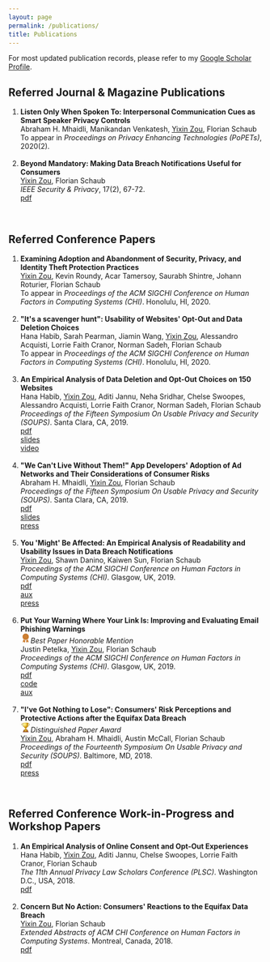 ```yaml
---
layout: page
permalink: /publications/
title: Publications
---
```


For most updated publication records, please refer to my <a target="_blank" href="https://scholar.google.com/citations?user=3sEYZIEAAAAJ&hl=en&oi=ao">Google Scholar Profile</a>.

<h2>Referred Journal & Magazine Publications</h2>

<ol>

<li>
	<b>Listen Only When Spoken To: Interpersonal Communication Cues as Smart Speaker Privacy Controls</b><br>
	Abraham H. Mhaidli, Manikandan Venkatesh, <u>Yixin Zou</u>, Florian Schaub<br>
	To appear in <i>Proceedings on Privacy Enhancing Technologies (PoPETs)</i>, 2020(2).<br>
</li><br>

<li>
	<b>Beyond Mandatory: Making Data Breach Notifications Useful for Consumers</b><br>
	<u>Yixin Zou</u>, Florian Schaub<br>
	<i>IEEE Security & Privacy</i>, 17(2), 67-72.<br>
		<a target="_blank" href="https://yixinzou.github.io/publications/ieee2019-zou.pdf"><div class="color-button">pdf</div></a>
</li>

</ol>

<br>
<h2>Referred Conference Papers</h2>

<ol>
<li>
	<b>Examining Adoption and Abandonment of Security, Privacy, and Identity Theft Protection Practices</b><br>
	<u>Yixin Zou</u>, Kevin Roundy, Acar Tamersoy, Saurabh Shintre, Johann Roturier, Florian Schaub<br>
	To appear in <i>Proceedings of the ACM SIGCHI Conference on Human Factors in Computing Systems (CHI)</i>. Honolulu, HI, 2020. <br>
</li><br>
<li>
	<b>"It's a scavenger hunt": Usability of Websites' Opt-Out and Data Deletion Choices </b><br>
	Hana Habib, Sarah Pearman, Jiamin Wang, <u>Yixin Zou</u>, Alessandro Acquisti, Lorrie Faith Cranor, Norman Sadeh, Florian Schaub<br>
	To appear in <i>Proceedings of the ACM SIGCHI Conference on Human Factors in Computing Systems (CHI)</i>. Honolulu, HI, 2020. <br>
</li><br>
<li>
	<b>An Empirical Analysis of Data Deletion and Opt-Out Choices on 150 Websites</b><br>
	Hana Habib, <u>Yixin Zou</u>, Aditi Jannu, Neha Sridhar, Chelse Swoopes, Alessandro Acquisti, Lorrie Faith Cranor, Norman Sadeh, Florian Schaub<br>
	<i>Proceedings of the Fifteen Symposium On Usable Privacy and Security (SOUPS)</i>. Santa Clara, CA, 2019. <br>
	<a target="_blank" href="https://yixinzou.github.io/publications/soups2019-habib.pdf"><div class="color-button">pdf</div></a>
  <a target="_blank" href="https://yixinzou.github.io/publications/soups2019-habib-slides.pdf"><div class="color-button">slides</div></a>
  <a target="_blank" href="https://yixinzou.github.io/publications/soups2019-habib.mp4"><div class="color-button">video</div></a>
</li><br>
<li>
	<b>"We Can't Live Without Them!" App Developers' Adoption of Ad Networks and Their Considerations of Consumer Risks</b><br>
	Abraham H. Mhaidli, <u>Yixin Zou</u>, Florian Schaub<br>
	<i>Proceedings of the Fifteen Symposium On Usable Privacy and Security (SOUPS)</i>. Santa Clara, CA, 2019. <br>
	<a target="_blank" href="https://yixinzou.github.io/publications/soups2019-mhaidli.pdf"><div class="color-button">pdf</div></a>
  <a target="_blank" href="https://yixinzou.github.io/publications/soups2019-mhaidli-slides.pdf"><div class="color-button">slides</div></a>
  <a target="_blank" href="https://news.umich.edu/advertising-in-apps-decisions-behind-those-targeted-sometimes-invasive-ads-we-see/"><div class="color-button">press</div></a>
</li><br>
	<li>
		<b>You 'Might' Be Affected: An Empirical Analysis of Readability and Usability Issues in Data Breach Notifications</b><br>
		<u>Yixin Zou</u>, Shawn Danino, Kaiwen Sun, Florian Schaub<br>
		<i>Proceedings of the ACM SIGCHI Conference on Human Factors in Computing Systems (CHI)</i>. Glasgow, UK, 2019.<br>
		<a target="_blank" href="https://yixinzou.github.io/publications/chi2019-zou.pdf"><div class="color-button">pdf</div></a><a target="_blank" href="https://yixinzou.github.io/publications/chi2019-zou-aux.xlsx"><div class="color-button">aux</div></a><a target="_blank" href="https://www.futurity.org/data-breaches-notifications-2066072/"><div class="color-button">press</div></a>
	</li><br>
	<li>
		<b>Put Your Warning Where Your Link Is: Improving and Evaluating Email Phishing Warnings</b><br>
		<img src="/images/medal.png" width="20"><i>Best Paper Honorable Mention</i><br>
		Justin Petelka, <u>Yixin Zou</u>, Florian Schaub<br>
		<i>Proceedings of the ACM SIGCHI Conference on Human Factors in Computing Systems (CHI)</i>. Glasgow, UK, 2019.<br>
			<a target="_blank" href="https://yixinzou.github.io/publications/chi2019-petelka.pdf"><div class="color-button">pdf</div></a><a target="_blank" href="https://github.com/spilab-umich/phishing-warning-experiment"><div class="color-button">code</div></a><a target="_blank" href="https://yixinzou.github.io/publications/chi2019-petelka-aux.pdf"><div class="color-button">aux</div></a>
	</li><br>
	<li>
		<b>"I've Got Nothing to Lose": Consumers' Risk Perceptions and Protective Actions after the Equifax Data Breach</b><br>
		<img src="/images/trophy.png" width="20"><i>Distinguished Paper Award</i><br>
		<u>Yixin Zou</u>, Abraham H. Mhaidli, Austin McCall, Florian Schaub<br>
		<i>Proceedings of the Fourteenth Symposium On Usable Privacy and Security (SOUPS)</i>. Baltimore, MD, 2018. <br>
			<a target="_blank" href="https://yixinzou.github.io/publications/soups2018-zou.pdf"><div class="color-button">pdf</div></a><a target="_blank" href="https://www.nytimes.com/2018/09/14/your-money/credit-freeze-free.html"><div class="color-button">press</div></a>
	</li>
</ol>

<br>
<h2>Referred Conference Work-in-Progress and Workshop Papers</h2>
<ol>
	<li>
		<b>An Empirical Analysis of Online Consent and Opt-Out Experiences</b><br>
  	Hana Habib, <u>Yixin Zou</u>, Aditi Jannu, Chelse Swoopes, Lorrie Faith Cranor, Florian Schaub<br>
		<i>The 11th Annual Privacy Law Scholars Conference (PLSC)</i>. Washington D.C., USA, 2018.<br>
			<a target="_blank" href="https://yixinzou.github.io/publications/plsc2018-habib.pdf"><div class="color-button">pdf</div></a>
	</li><br>
	<li>
		<b>Concern But No Action: Consumers' Reactions to the Equifax Data Breach</b><br>
  	<u>Yixin Zou</u>, Florian Schaub<br>
		<i>Extended Abstracts of ACM CHI Conference on Human Factors in Computing Systems</i>. Montreal, Canada, 2018.<br>
			<a target="_blank" href="https://yixinzou.github.io/publications/chi2018-zou.pdf"><div class="color-button">pdf</div></a>
	</li><br>
</ol>

<br>
